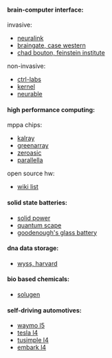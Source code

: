 #### brain-computer interface:
invasive:
* [neuralink](https://www.neuralink.com/)
* [braingate, case western](https://engineering.case.edu/groups/BrainGate2/node/11)
* [chad bouton, feinstein institute](https://www.youtube.com/watch?v=BPI7XWPSbS4)

non-invasive:
* [ctrl-labs](https://www.ctrl-labs.com/)
* [kernel](https://www.kernel.co/)
* [neurable](https://www.neurable.com/)


#### high performance computing:
mppa chips:
* [kalray](https://www.kalrayinc.com/)
* [greenarray](http://www.greenarraychips.com/)
* [zeroasic](https://www.zeroasic.com/)
* [parallella](https://www.parallella.org/board/)

open source hw:
* [wiki list](https://en.wikipedia.org/wiki/List_of_open-source_computing_hardware)

#### solid state batteries:
* [solid power](https://www.solidpowerbattery.com/#ourSolution)
* [quantum scape](https://www.quantumscape.com/)
* [goodenough's glass battery](https://spectrum.ieee.org/energywise/energy/batteries-storage/john-goodenough-glass-battery-news-hydroquebec)


#### dna data storage:
* [wyss, harvard](https://wyss.harvard.edu/technology/dna-data-storage/)


#### bio based chemicals:
* [solugen](https://www.solugentech.com/about.html)


#### self-driving automotives:
* [waymo l5](https://waymo.com/)
* [tesla l4](https://www.tesla.com/semi)
* [tusimple l4](https://www.tusimple.com/)
* [embark l4](https://embarktrucks.com/)



